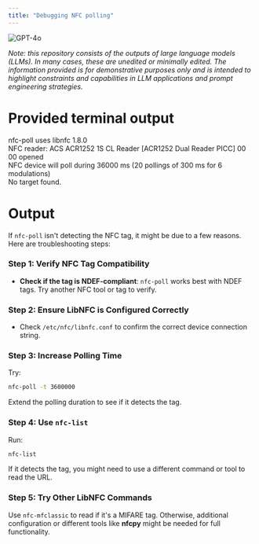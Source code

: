 ```yaml
---
title: "Debugging NFC polling"
---
```

![GPT-4o](https://img.shields.io/badge/GPT--4o-3333FF?style=for-the-badge&logo=openai&logoColor=white)



*Note: this repository consists of the outputs of large language models (LLMs). In many cases, these are unedited or minimally edited. The information provided is for demonstrative purposes only and is intended to highlight constraints and capabilities in LLM applications and prompt engineering strategies.*


# Provided terminal output

nfc-poll uses libnfc 1.8.0  
NFC reader: ACS ACR1252 1S CL Reader [ACR1252 Dual Reader PICC] 00 00 opened  
NFC device will poll during 36000 ms (20 pollings of 300 ms for 6 modulations)  
No target found.

# Output

If `nfc-poll` isn't detecting the NFC tag, it might be due to a few reasons. Here are troubleshooting steps:

### Step 1: Verify NFC Tag Compatibility
- **Check if the tag is NDEF-compliant**: `nfc-poll` works best with NDEF tags. Try another NFC tool or tag to verify.

### Step 2: Ensure LibNFC is Configured Correctly
- Check `/etc/nfc/libnfc.conf` to confirm the correct device connection string.

### Step 3: Increase Polling Time
Try:
```bash
nfc-poll -t 3600000
```
Extend the polling duration to see if it detects the tag.

### Step 4: Use `nfc-list`
Run:
```bash
nfc-list
```
If it detects the tag, you might need to use a different command or tool to read the URL. 

### Step 5: Try Other LibNFC Commands
Use `nfc-mfclassic` to read if it's a MIFARE tag. Otherwise, additional configuration or different tools like **nfcpy** might be needed for full functionality.